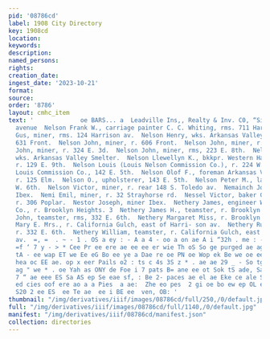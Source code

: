```yaml
---
pid: '08786cd'
label: 1908 City Directory
key: 1908cd
location: 
keywords: 
description: 
named_persons: 
rights: 
creation_date: 
ingest_date: '2023-10-21'
format: 
source: 
order: '8786'
layout: cmhc_item
text: '             oe BARS... a  Leadville Ins,, Realty & Inv. C0, “Sie ttsrricon
  avenue  Nelson Frank W., carriage painter C. C. Whiting, rms. 711 Harrison av.  Nelson
  Gus, miner, rms. 124 Harrison av.  Nelson Henry, wks. Arkansas Valley Smelter, rms.
  631 Front.  Nelson John, miner, r. 606 Front.  Nelson John, miner, r. 509 E. 3d.  Nelson
  John, miner, r. 324 E. 3d.  Nelson John, miner, rms, 223 E. 8th.  Nelson John B.,
  wks. Arkansas Valley Smelter.  Nelson Llewellyn K., bkkpr. Western Hardware Co.,
  r. 129 E. 9th.  Nelson Louis (Louis Nelson Commission Co.), r. 224 W. Ath.  Nelson
  Louis Commission Co., 142 E. 5th.  Nelson Olof F., foreman Arkansas Valley Smelter,
  r. 125 Elm.  Nelson O., upholsterer, 143 E. 5th.  Nelson Peter M., lab., r. 425
  W. 6th.  Nelson Victor, miner, r. rear 148 S. Toledo av.  Nemainch Joseph, miner
  Ibex.  Nemi Emil, miner, r. 32 Strayhorse rd.  Nessel Victor, baker Colorado Bakery,
  r. 306 Poplar.  Nestor Joseph, miner Ibex.  Nethery James, engineer Western Mining
  Co., r. Brooklyn Heights. 3  Nethery James H., teamster, r. Brooklyn Heights.  Nethery
  John, teamster, rms, 332 E. 6th.  Nethery Margaret Miss, r. Brooklyn Heights.  Nethery
  Mary E. Mrs., r. California Gulch, east of Harri- son av.  Nethery Russell, teamster,
  r. 332 E. 6th.  Nethery William, teamster, r. California Gulch, east of Harrison
  av.  =, =  . ~ - 1 . OS a ey : - A a 4 - oo a on ae A i “32h . me : - -. - . now
  =f ‘ 7 y - > * Cee Pr ee ere ae ee ee er wie Th oS So ge purged ae ag cE SS gt sy-
  tA - ee wap ET we Ee eG Bo ee ye a Dae re oe PN oe Wop ek Be we oe eer ED pee A
  hea oc EE ae. op x eer Pails o2 : ts c 4s 3S z * . ae ae 29 _ - So tg wey =" ow
  ag " we * . oe Yah as ONY de Foe i 7 pats B= ane ee ot Sok tS ade, Saeko > corer
  7 “ ae eee ES Sa AS ep Se eae sf, : Be 2- paces ae el ae Eke ce ale Soe ened alate
  ed cies oof ere ao a a Pies  a ae:  Zhe eo pes  2 gi oe bo ew ep OL ec ees Bh SE
  S20 2 ee ES  ee Te ae  ee i BE ee  ven, OB: '
thumbnail: "/img/derivatives/iiif/images/08786cd/full/250,/0/default.jpg"
full: "/img/derivatives/iiif/images/08786cd/full/1140,/0/default.jpg"
manifest: "/img/derivatives/iiif/08786cd/manifest.json"
collection: directories
---
```

